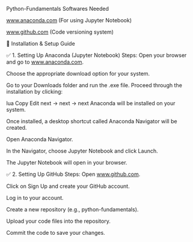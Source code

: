 Python-Fundamentals
Softwares Needed

www.anaconda.com (For using Jupyter Notebook)

www.github.com (Code versioning system)

🔧 Installation & Setup Guide

✅ 1. Setting Up Anaconda (Jupyter Notebook) Steps: Open your browser and go to www.anaconda.com.

Choose the appropriate download option for your system.

Go to your Downloads folder and run the .exe file. Proceed through the installation by clicking:

lua Copy Edit next → next → next Anaconda will be installed on your system.

Once installed, a desktop shortcut called Anaconda Navigator will be created.

Open Anaconda Navigator.

In the Navigator, choose Jupyter Notebook and click Launch.

The Jupyter Notebook will open in your browser.

✅ 2. Setting Up GitHub Steps: Open www.github.com.

Click on Sign Up and create your GitHub account.

Log in to your account.

Create a new repository (e.g., python-fundamentals).

Upload your code files into the repository.

Commit the code to save your changes.

